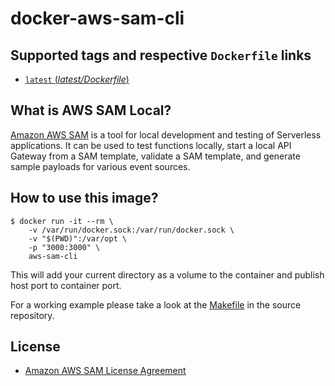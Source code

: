 
# docker-aws-sam-cli

## Supported tags and respective `Dockerfile` links

- [`latest` (*latest/Dockerfile*)](./Dockerfile)

## What is AWS SAM Local?

[Amazon AWS SAM](https://github.com/awslabs/aws-sam-cli/) is a tool for local development and testing of Serverless applications. It can be used to test functions locally, start a local API Gateway from a SAM template, validate a SAM template, and generate sample payloads for various event sources.

## How to use this image?

```console
$ docker run -it --rm \
	-v /var/run/docker.sock:/var/run/docker.sock \
	-v "$(PWD)":/var/opt \
	-p "3000:3000" \
	aws-sam-cli
```

This will add your current directory as a volume to the container and publish host port to container port.

For a working example please take a look at the [Makefile](./Makefile) in the source repository.

## License

- [Amazon AWS SAM License Agreement](https://github.com/awslabs/aws-sam-cli/blob/master/LICENSE)
